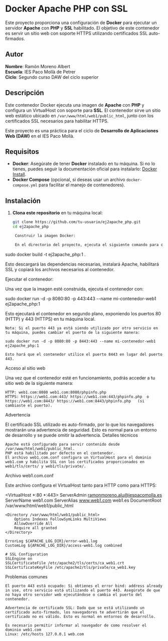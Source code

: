 # Docker Apache PHP con SSL

Este proyecto proporciona una configuración de **Docker** para ejecutar un servidor **Apache** con **PHP** y **SSL** habilitado. El objetivo de este contenedor es servir un sitio web con soporte HTTPS utilizando certificados SSL auto-firmados.

## Autor

**Nombre**: Ramón Moreno Albert  
**Escuela**: IES Paco Mollà de Petrer  
**Ciclo**: Segundo curso DAW del ciclo superior  

## Descripción

Este contenedor Docker ejecuta una imagen de **Apache** con **PHP** y configura un VirtualHost con soporte para **SSL**. El contenedor sirve un sitio web estático ubicado en `/var/www/html/web1/public_html`, junto con los certificados SSL necesarios para habilitar HTTPS.

Este proyecto es una práctica para el ciclo de **Desarrollo de Aplicaciones Web (DAW)** en el IES Paco Mollà.

## Requisitos

- **Docker**: Asegúrate de tener **Docker** instalado en tu máquina. Si no lo tienes, puedes seguir la documentación oficial para instalarlo: [Docker Install](https://docs.docker.com/get-docker/).
- **Docker Compose** (opcional, si deseas usar un archivo `docker-compose.yml` para facilitar el manejo de contenedores).


## Instalación

1. **Clona este repositorio** en tu máquina local:

   ```bash
   git clone https://github.com/tu-usuario/ej2apache_php.git
   cd ej2apache_php

    Construir la imagen Docker:

    En el directorio del proyecto, ejecuta el siguiente comando para construir la imagen Docker desde el Dockerfile:

sudo docker build -t ej2apache_php:1 .

Esto descargará las dependencias necesarias, instalará Apache, habilitará SSL y copiará los archivos necesarios al contenedor.

Ejecutar el contenedor:

Una vez que la imagen esté construida, ejecuta el contenedor con:

sudo docker run -d -p 8080:80 -p 443:443 --name mi-contenedor-web1 ej2apache_php:1

Esto ejecutará el contenedor en segundo plano, exponiendo los puertos 80 (HTTP) y 443 (HTTPS) en tu máquina local.

    Nota: Si el puerto 443 ya está siendo utilizado por otro servicio en tu máquina, puedes cambiar el puerto de la siguiente manera:

    sudo docker run -d -p 8080:80 -p 8443:443 --name mi-contenedor-web1 ej2apache_php:1

    Esto hará que el contenedor utilice el puerto 8443 en lugar del puerto 443.

Acceso al sitio web

Una vez que el contenedor esté en funcionamiento, podrás acceder a tu sitio web de la siguiente manera:

    HTTP: web1.com:8080 web1.com:8080/phpinfo.php
    HTTPS: https://web1.com:443/ https://web1.com:443/phpinfo.php  o https://web1.com:8443/ https://web1.com:8443/phpinfo.php   (si cambiaste el puerto).

Advertencia

El certificado SSL utilizado es auto-firmado, por lo que los navegadores mostrarán una advertencia de seguridad. Esto es normal para un entorno de desarrollo y se puede omitir la advertencia.
Detalles técnicos

    Apache está configurado para servir contenido desde /var/www/html/web1/public_html.
    PHP está habilitado por defecto en el contenedor.
    El archivo web1.com.conf configura un VirtualHost para el dominio web1.com y habilita SSL con los certificados proporcionados en web1/tls/certs/ y web1/tls/private/.

Archivo web1.com.conf

Este archivo configura el VirtualHost tanto para HTTP como para HTTPS:

<VirtualHost *:80 *:443>
    ServerAdmin ramonmoreno.alu@iespacomolla.es
    ServerName web1.com
    ServerAlias www.web1.com web1.es
    DocumentRoot /var/www/html/web1/public_html

    <Directory /var/www/html/web1/public_html>
        Options Indexes FollowSymLinks MultiViews
        AllowOverride All
        Require all granted
    </Directory>

    ErrorLog ${APACHE_LOG_DIR}/error-web1.log
    CustomLog ${APACHE_LOG_DIR}/access-web1.log combined

    # SSL Configuration
    SSLEngine on
    SSLCertificateFile /etc/apache2/tls/certs/ca_web1.crt
    SSLCertificateKeyFile /etc/apache2/tls/private/ca_web1.key
</VirtualHost>

Problemas comunes

    El puerto 443 está ocupado: Si obtienes el error bind: address already in use, otro servicio está utilizando el puerto 443. Asegúrate de que no haya otro servidor web ejecutándose o cambia el puerto del contenedor.

    Advertencia de certificado SSL: Dado que se está utilizando un certificado auto-firmado, los navegadores te advertirán que el certificado no es válido. Esto es normal en entornos de desarrollo.

    Es necesario permitir informar al navegador de como resolver el dominio web1.com 
    Linux: /etc/hosts 127.0.0.1 web.com
